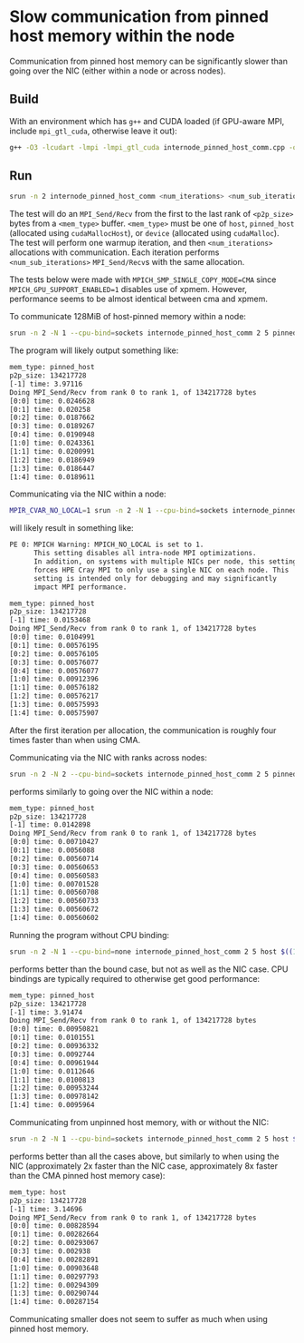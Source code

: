 # Slow communication from pinned host memory within the node

Communication from pinned host memory can be significantly slower than going
over the NIC (either within a node or across nodes).

## Build

With an environment which has `g++` and CUDA loaded (if GPU-aware MPI, include
`mpi_gtl_cuda`, otherwise leave it out):

```bash
g++ -O3 -lcudart -lmpi -lmpi_gtl_cuda internode_pinned_host_comm.cpp -o internode_pinned_host_comm
```

## Run

```bash
srun -n 2 internode_pinned_host_comm <num_iterations> <num_sub_iterations> <mem_type> <p2p_size>
```

The test will do an `MPI_Send/Recv` from the first to the last rank of
`<p2p_size>` bytes from a `<mem_type>` buffer. `<mem_type>` must be one of
`host`, `pinned_host` (allocated using `cudaMallocHost`), or `device`
(allocated using `cudaMalloc`). The test will perform one warmup iteration, and
then `<num_iterations>` allocations with communication. Each iteration performs
`<num_sub_iterations>` `MPI_Send/Recv`s with the same allocation.

The tests below were made with `MPICH_SMP_SINGLE_COPY_MODE=CMA` since
`MPICH_GPU_SUPPORT_ENABLED=1` disables use of xpmem. However, performance seems
to be almost identical between cma and xpmem.

To communicate 128MiB of host-pinned memory within a node:

```bash
srun -n 2 -N 1 --cpu-bind=sockets internode_pinned_host_comm 2 5 pinned_host $((1 << 27))
```

The program will likely output something like:

```bash
mem_type: pinned_host
p2p_size: 134217728
[-1] time: 3.97116
Doing MPI_Send/Recv from rank 0 to rank 1, of 134217728 bytes
[0:0] time: 0.0246628
[0:1] time: 0.020258
[0:2] time: 0.0187662
[0:3] time: 0.0189267
[0:4] time: 0.0190948
[1:0] time: 0.0243361
[1:1] time: 0.0200991
[1:2] time: 0.0186949
[1:3] time: 0.0186447
[1:4] time: 0.0189611
```

Communicating via the NIC within a node:

```bash
MPIR_CVAR_NO_LOCAL=1 srun -n 2 -N 1 --cpu-bind=sockets internode_pinned_host_comm 2 5 pinned_host $((1 << 27))
```

will likely result in something like:

```bash
PE 0: MPICH Warning: MPICH_NO_LOCAL is set to 1.
      This setting disables all intra-node MPI optimizations.
      In addition, on systems with multiple NICs per node, this setting
      forces HPE Cray MPI to only use a single NIC on each node. This
      setting is intended only for debugging and may significantly
      impact MPI performance.

mem_type: pinned_host
p2p_size: 134217728
[-1] time: 0.0153468
Doing MPI_Send/Recv from rank 0 to rank 1, of 134217728 bytes
[0:0] time: 0.0104991
[0:1] time: 0.00576195
[0:2] time: 0.00576105
[0:3] time: 0.00576077
[0:4] time: 0.00576077
[1:0] time: 0.00912396
[1:1] time: 0.00576182
[1:2] time: 0.00576217
[1:3] time: 0.00575993
[1:4] time: 0.00575907
```

After the first iteration per allocation, the communication is roughly four
times faster than when using CMA.

Communicating via the NIC with ranks across nodes:

```bash
srun -n 2 -N 2 --cpu-bind=sockets internode_pinned_host_comm 2 5 pinned_host $((1 << 27))
```

performs similarly to going over the NIC within a node:

```bash
mem_type: pinned_host
p2p_size: 134217728
[-1] time: 0.0142898
Doing MPI_Send/Recv from rank 0 to rank 1, of 134217728 bytes
[0:0] time: 0.00710427
[0:1] time: 0.0056088
[0:2] time: 0.00560714
[0:3] time: 0.00560653
[0:4] time: 0.00560583
[1:0] time: 0.00701528
[1:1] time: 0.00560708
[1:2] time: 0.00560733
[1:3] time: 0.00560672
[1:4] time: 0.00560602
```

Running the program without CPU binding:

```bash
srun -n 2 -N 1 --cpu-bind=none internode_pinned_host_comm 2 5 host $((1 << 27))
```

performs better than the bound case, but not as well as the NIC case. CPU
bindings are typically required to otherwise get good performance:

```bash
mem_type: pinned_host
p2p_size: 134217728
[-1] time: 3.91474
Doing MPI_Send/Recv from rank 0 to rank 1, of 134217728 bytes
[0:0] time: 0.00950821
[0:1] time: 0.0101551
[0:2] time: 0.00936332
[0:3] time: 0.0092744
[0:4] time: 0.00961944
[1:0] time: 0.0112646
[1:1] time: 0.0100813
[1:2] time: 0.00953244
[1:3] time: 0.00978142
[1:4] time: 0.0095964
```

Communicating from unpinned host memory, with or without the NIC:

```bash
srun -n 2 -N 1 --cpu-bind=sockets internode_pinned_host_comm 2 5 host $((1 << 27))
```

performs better than all the cases above, but similarly to when using the NIC
(approximately 2x faster than the NIC case, approximately 8x faster than the
CMA pinned host memory case):

```bash
mem_type: host
p2p_size: 134217728
[-1] time: 3.14696
Doing MPI_Send/Recv from rank 0 to rank 1, of 134217728 bytes
[0:0] time: 0.00828594
[0:1] time: 0.00282664
[0:2] time: 0.00293067
[0:3] time: 0.002938
[0:4] time: 0.00282891
[1:0] time: 0.00903648
[1:1] time: 0.00297793
[1:2] time: 0.00294309
[1:3] time: 0.00290744
[1:4] time: 0.00287154
```

Communicating smaller does not seem to suffer as much when using pinned host memory.

